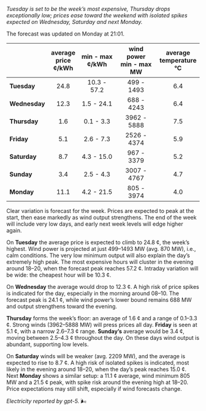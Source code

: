 *Tuesday is set to be the week’s most expensive, Thursday drops exceptionally low; prices ease toward the weekend with isolated spikes expected on Wednesday, Saturday and next Monday.*

The forecast was updated on Monday at 21:01.

|  | average<br>price<br>¢/kWh | min - max<br>¢/kWh | wind power<br>min - max<br>MW | average<br>temperature<br>°C |
|:-------------|:----------------:|:----------------:|:-------------:|:-------------:|
| **Tuesday** | 24.8 | 10.3 - 57.2 | 499 - 1493 | 6.4 |
| **Wednesday** | 12.3 | 1.5 - 24.1 | 688 - 4243 | 6.4 |
| **Thursday** | 1.6 | 0.1 - 3.3 | 3962 - 5888 | 7.5 |
| **Friday** | 5.1 | 2.6 - 7.3 | 2526 - 4374 | 5.9 |
| **Saturday** | 8.7 | 4.3 - 15.0 | 967 - 3379 | 5.2 |
| **Sunday** | 3.4 | 2.5 - 4.3 | 3007 - 4767 | 4.7 |
| **Monday** | 11.1 | 4.2 - 21.5 | 805 - 3974 | 4.0 |

Clear variation is forecast for the week. Prices are expected to peak at the start, then ease markedly as wind output strengthens. The end of the week will include very low days, and early next week levels will edge higher again.

On **Tuesday** the average price is expected to climb to 24.8 ¢, the week’s highest. Wind power is projected at just 499–1493 MW (avg. 870 MW), i.e., calm conditions. The very low minimum output will also explain the day’s extremely high peak. The most expensive hours will cluster in the evening around 18–20, when the forecast peak reaches 57.2 ¢. Intraday variation will be wide: the cheapest hour will be 10.3 ¢.

On **Wednesday** the average would drop to 12.3 ¢. A high risk of price spikes is indicated for the day, especially in the morning around 08–10. The forecast peak is 24.1 ¢, while wind power’s lower bound remains 688 MW and output strengthens toward the evening.

**Thursday** forms the week’s floor: an average of 1.6 ¢ and a range of 0.1–3.3 ¢. Strong winds (3962–5888 MW) will press prices all day. **Friday** is seen at 5.1 ¢, with a narrow 2.6–7.3 ¢ range. **Sunday’s** average would be 3.4 ¢, moving between 2.5–4.3 ¢ throughout the day. On these days wind output is abundant, supporting low levels.

On **Saturday** winds will be weaker (avg. 2209 MW), and the average is expected to rise to 8.7 ¢. A high risk of isolated spikes is indicated, most likely in the evening around 18–20, when the day’s peak reaches 15.0 ¢. Next **Monday** shows a similar setup: a 11.1 ¢ average, wind minimum 805 MW and a 21.5 ¢ peak, with spike risk around the evening high at 18–20. Price expectations may still shift, especially if wind forecasts change.

*Electricity reported by gpt-5.* 🌬️
